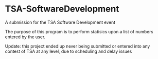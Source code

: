 # TSA-SoftwareDevelopment
A submission for the TSA Software Development event

The purpose of this program is to perform statisics upon a list of numbers entered by the user.

Update: this project ended up never being submitted or entered into any contest of TSA at any level, due to scheduling and delay issues
